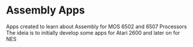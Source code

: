 # Assembly Apps
Apps created to learn about Assembly for MOS 6502 and 6507 Processors<br>
The ideia is to initially develop some apps for Atari 2600 and later on for NES

